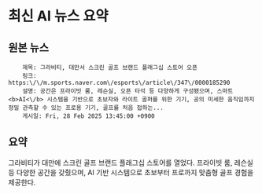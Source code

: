 # 최신 AI 뉴스 요약

## 원본 뉴스
		제목: 그라비티, 대만서 스크린 골프 브랜드 플래그십 스토어 오픈
		링크: https:\/\/m.sports.naver.com\/esports\/article\/347\/0000185290
		설명: 공간은 프라이빗 룸, 레슨실, 오픈 타석 등 다양하게 구성됐으며, 스마트 <b>AI<\/b> 시스템을 기반으로 초보자와 라이트 골퍼를 위한 기기, 공의 미세한 움직임까지 정밀 관측할 수 있는 프로용 기기, 골프를 처음 접하는... 
		게시일: Fri, 28 Feb 2025 13:45:00 +0900


## 요약
그라비티가 대만에 스크린 골프 브랜드 플래그십 스토어를 열었다. 프라이빗 룸, 레슨실 등 다양한 공간을 갖췄으며, AI 기반 시스템으로 초보부터 프로까지 맞춤형 골프 경험을 제공한다.
